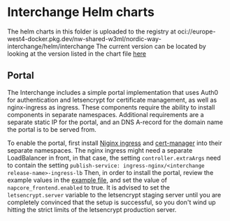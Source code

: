# Interchange Helm charts

The helm charts in this folder is uploaded to the registry at oci://europe-west4-docker.pkg.dev/nw-shared-w3ml/nordic-way-interchange/helm/interchange
The current version can be located by looking at the version listed in the chart file [here](https://raw.githubusercontent.com/NordicWayInterchange/interchange/federation-master/helm/interchange/Chart.yaml)


## Portal
The Interchange includes a simple portal implementation that uses Auth0 for authentication and letsencrypt for 
certificate management, as well as nginx-ingress as ingress. These components require the ability to install
components in separate namespaces. Additional requirements are a separate static IP for the portal, and an DNS A-record
for the domain name the portal is to be served from.

To enable the portal, first install [Niginx ingress](https://kubernetes.github.io/ingress-nginx/) and [cert-manager](https://cert-manager.io/)
into their separate namespaces. 
The nginx ingress might need a separate LoadBalancer in front, in that case, the setting `controller.extraArgs` need to contain the setting 
`publish-service: ingress-nginx/<interchange release-name>-ingress-lb` 
Then, in order to install the portal, review the example values in the [example file](example_with_napcore.yml), and set the 
value of `napcore_frontend.enabled` to true.
It is advised to set the `letsencrypt.server` variable to the letsencrypt staging server until you are completely convinced
that the setup is successful, so you don't wind up hitting the strict limits of the letsencrypt production server.
